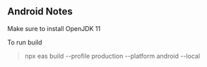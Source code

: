 ## Android Notes

Make sure to install OpenJDK 11

To run build

> npx eas build --profile production --platform android --local
